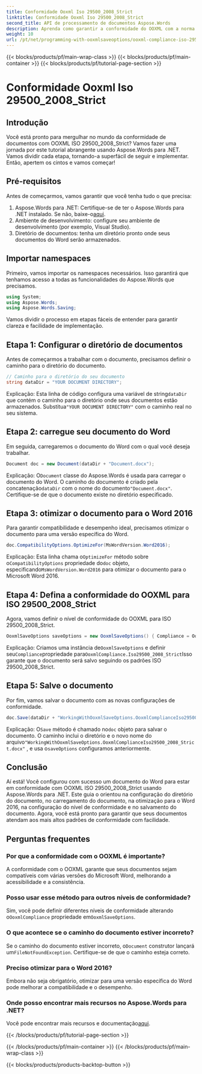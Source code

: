 ```yaml
---
title: Conformidade Ooxml Iso 29500_2008_Strict
linktitle: Conformidade Ooxml Iso 29500_2008_Strict
second_title: API de processamento de documentos Aspose.Words
description: Aprenda como garantir a conformidade do OOXML com a norma ISO 29500_2008_Strict usando o Aspose.Words para .NET com este guia passo a passo.
weight: 10
url: /pt/net/programming-with-ooxmlsaveoptions/ooxml-compliance-iso-29500_2008_strict/
---
```


{{< blocks/products/pf/main-wrap-class >}}
{{< blocks/products/pf/main-container >}}
{{< blocks/products/pf/tutorial-page-section >}}

# Conformidade Ooxml Iso 29500_2008_Strict

## Introdução

Você está pronto para mergulhar no mundo da conformidade de documentos com OOXML ISO 29500_2008_Strict? Vamos fazer uma jornada por este tutorial abrangente usando Aspose.Words para .NET. Vamos dividir cada etapa, tornando-a superfácil de seguir e implementar. Então, apertem os cintos e vamos começar!

## Pré-requisitos

Antes de começarmos, vamos garantir que você tenha tudo o que precisa:

1.  Aspose.Words para .NET: Certifique-se de ter o Aspose.Words para .NET instalado. Se não, baixe-o[aqui](https://releases.aspose.com/words/net/).
2. Ambiente de desenvolvimento: configure seu ambiente de desenvolvimento (por exemplo, Visual Studio).
3. Diretório de documentos: tenha um diretório pronto onde seus documentos do Word serão armazenados.

## Importar namespaces

Primeiro, vamos importar os namespaces necessários. Isso garantirá que tenhamos acesso a todas as funcionalidades do Aspose.Words que precisamos.

```csharp
using System;
using Aspose.Words;
using Aspose.Words.Saving;
```

Vamos dividir o processo em etapas fáceis de entender para garantir clareza e facilidade de implementação.

## Etapa 1: Configurar o diretório de documentos

Antes de começarmos a trabalhar com o documento, precisamos definir o caminho para o diretório do documento.

```csharp
// Caminho para o diretório do seu documento
string dataDir = "YOUR DOCUMENT DIRECTORY";
```

 Explicação: Esta linha de código configura uma variável de string`dataDir` que contém o caminho para o diretório onde seus documentos estão armazenados. Substitua`"YOUR DOCUMENT DIRECTORY"` com o caminho real no seu sistema.

## Etapa 2: carregue seu documento do Word

Em seguida, carregaremos o documento do Word com o qual você deseja trabalhar.

```csharp
Document doc = new Document(dataDir + "Document.docx");
```

 Explicação: O`Document` classe do Aspose.Words é usada para carregar o documento do Word. O caminho do documento é criado pela concatenação`dataDir` com o nome do documento`"Document.docx"`. Certifique-se de que o documento existe no diretório especificado.

## Etapa 3: otimizar o documento para o Word 2016

Para garantir compatibilidade e desempenho ideal, precisamos otimizar o documento para uma versão específica do Word.

```csharp
doc.CompatibilityOptions.OptimizeFor(MsWordVersion.Word2016);
```

 Explicação: Esta linha chama o`OptimizeFor` método sobre o`CompatibilityOptions` propriedade do`doc` objeto, especificando`MsWordVersion.Word2016` para otimizar o documento para o Microsoft Word 2016.

## Etapa 4: Defina a conformidade do OOXML para ISO 29500_2008_Strict

Agora, vamos definir o nível de conformidade do OOXML para ISO 29500_2008_Strict.

```csharp
OoxmlSaveOptions saveOptions = new OoxmlSaveOptions() { Compliance = OoxmlCompliance.Iso29500_2008_Strict };
```

 Explicação: Criamos uma instância de`OoxmlSaveOptions` e definir seu`Compliance`propriedade para`OoxmlCompliance.Iso29500_2008_Strict`Isso garante que o documento será salvo seguindo os padrões ISO 29500_2008_Strict.

## Etapa 5: Salve o documento

Por fim, vamos salvar o documento com as novas configurações de conformidade.

```csharp
doc.Save(dataDir + "WorkingWithOoxmlSaveOptions.OoxmlComplianceIso29500_2008_Strict.docx", saveOptions);
```

 Explicação: O`Save` método é chamado no`doc` objeto para salvar o documento. O caminho inclui o diretório e o novo nome do arquivo`"WorkingWithOoxmlSaveOptions.OoxmlComplianceIso29500_2008_Strict.docx"` , e usa o`saveOptions` configuramos anteriormente.

## Conclusão

Aí está! Você configurou com sucesso um documento do Word para estar em conformidade com OOXML ISO 29500_2008_Strict usando Aspose.Words para .NET. Este guia o orientou na configuração do diretório do documento, no carregamento do documento, na otimização para o Word 2016, na configuração do nível de conformidade e no salvamento do documento. Agora, você está pronto para garantir que seus documentos atendam aos mais altos padrões de conformidade com facilidade.

## Perguntas frequentes

### Por que a conformidade com o OOXML é importante?
A conformidade com o OOXML garante que seus documentos sejam compatíveis com várias versões do Microsoft Word, melhorando a acessibilidade e a consistência.

### Posso usar esse método para outros níveis de conformidade?
Sim, você pode definir diferentes níveis de conformidade alterando o`OoxmlCompliance` propriedade em`OoxmlSaveOptions`.

### O que acontece se o caminho do documento estiver incorreto?
 Se o caminho do documento estiver incorreto, o`Document` construtor lançará um`FileNotFoundException`. Certifique-se de que o caminho esteja correto.

### Preciso otimizar para o Word 2016?
Embora não seja obrigatório, otimizar para uma versão específica do Word pode melhorar a compatibilidade e o desempenho.

### Onde posso encontrar mais recursos no Aspose.Words para .NET?
 Você pode encontrar mais recursos e documentação[aqui](https://reference.aspose.com/words/net/).

{{< /blocks/products/pf/tutorial-page-section >}}

{{< /blocks/products/pf/main-container >}}
{{< /blocks/products/pf/main-wrap-class >}}

{{< blocks/products/products-backtop-button >}}
